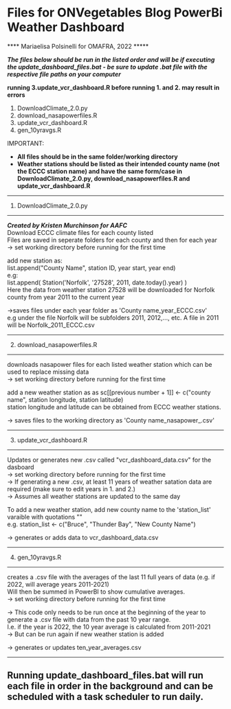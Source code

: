 # Files for ONVegetables Blog PowerBi Weather Dashboard

**** Mariaelisa Polsinelli for OMAFRA, 2022 *****

***The files below should be run in the listed order and will be if executing the update_dashboard_files.bat - be sure to update .bat file with the respective file paths on your computer***

**running 3.update_vcr_dashboard.R before running 1. and 2. may result in errors**

1. DownloadClimate_2.0.py
2. download_nasapowerfiles.R
3. update_vcr_dashboard.R
4. gen_10yravgs.R

IMPORTANT:
- **All files should be in the same folder/working directory**
- **Weather stations should be listed as their intended county name (not the ECCC station name) and have the
same form/case in DownloadClimate_2.0.py, 
download_nasapowerfiles.R and update_vcr_dashboard.R**

--------------------------------------
1. DownloadClimate_2.0.py
--------------------------------------
***Created by Kristen Murchinson for AAFC***<br />
Download ECCC climate files for each county listed<br />
Files are saved in seperate folders for each county and then for each year<br />
-> set working directory before running for the first time

add new station as:<br />
list.append("County Name", station ID, year start, year end)<br />
e.g:<br />
list.append( Station('Norfolk', '27528', 2011, date.today().year) )<br />
Here the data from weather station 27528 will be downloaded for Norfolk county from year 2011 to the current year

->saves files under each year folder as 'County name_year_ECCC.csv'<br />
e.g under the file Norfolk will be subfolders 2011, 2012,..., etc. A file in 2011 will be Norfolk_2011_ECCC.csv<br />

--------------------------------------
2. download_nasapowerfiles.R
--------------------------------------
downloads nasapower files for each listed weather station which can be used to replace missing data<br />
-> set working directory before running for the first time

add a new weather station as as sc[[previous number + 1]] <- c("county name", station longitude, station latitude)<br />
station longitude and latitude can be obtained from ECCC weather stations.

-> saves files to the working directory as 'County name_nasapower_.csv'<br />

--------------------------------------
3. update_vcr_dashboard.R
--------------------------------------
Updates or generates new .csv called "vcr_dashboard_data.csv" for the dasboard<br />
-> set working directory before running for the first time<br />
-> If generating a new .csv, at least 11 years of weather satation data are required (make sure to edit years in 1. and 2.)<br />
-> Assumes all weather stations are updated to the same day<br />

To add a new weather station, add new county name to the 'station_list' varaible with quotations ""<br />
e.g. station_list <- c("Bruce", "Thunder Bay", "New County Name")

-> generates or adds data to vcr_dashboard_data.csv

--------------------------------------
4. gen_10yravgs.R
--------------------------------------
creates a .csv file with the averages of the last 11 full years of data (e.g. if 2022, will average years 2011-2021)<br />
Will then be summed in PowerBI to show cumulative averages.<br />
-> set working directory before running for the first time<br />

-> This code only needs to be run once at the beginning of the year to generate a .csv file with data from the past 10 year range. <br /> I.e. if the year is 2022, the 10 year average is calculated from 2011-2021<br />
-> But can be run again if new weather station is added

-> generates or updates ten_year_averages.csv

-------------------------------------
Running update_dashboard_files.bat will run each file in order in the background and can be scheduled with a task scheduler to run daily.
-------------------------------------

